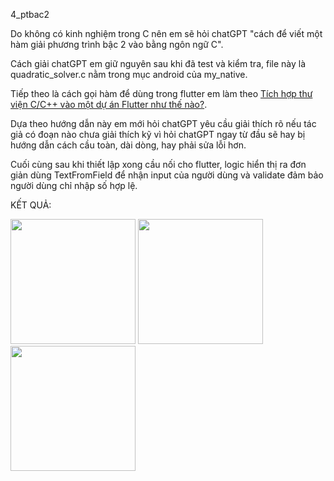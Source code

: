 
4_ptbac2

Do không có kinh nghiệm trong C nên em sẽ hỏi chatGPT "cách để viết một hàm giải phương trình bậc 2 vào bằng ngôn ngữ C".

Cách giải chatGPT em giữ nguyên sau khi đã test và kiểm tra, file này là quadratic_solver.c nằm trong mục android của my_native.

Tiếp theo là cách gọi hàm để dùng trong flutter em làm theo [Tích hợp thư viện C/C++ vào một dự án Flutter như thế nào?](https://viblo.asia/p/tich-hop-thu-vien-cc-vao-mot-du-an-flutter-nhu-the-nao-V3m5WmE7ZO7).

Dựa theo hướng dẫn này em mới hỏi chatGPT yêu cầu giải thích rõ nếu tác giả có đoạn nào chưa giải thích kỹ vì hỏi chatGPT ngay từ đầu sẽ hay bị hướng dẫn cách cầu toàn, dài dòng, hay phải sửa lỗi hơn.

Cuối cùng sau khi thiết lập xong cầu nối cho flutter, logic hiển thị ra đơn giản dùng TextFromField để nhận input của người dùng và validate đảm bảo người dùng chỉ nhập số hợp lệ.

KẾT QUẢ:

  <img src="https://github.com/user-attachments/assets/e9fbaf54-a099-4c64-b9c0-057de309e447" width="200"/>
  <img src="https://github.com/user-attachments/assets/19740ce4-413d-43dd-9b6d-5bedf1471e8d" width="200"/>
  <img src="https://github.com/user-attachments/assets/0fb9eaeb-008c-426e-81dc-9b2a76760740" width="200"/>
        



